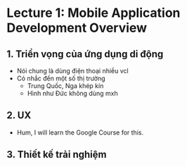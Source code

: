 # Lecture 1: Mobile Application Development Overview

## 1. Triển vọng của ứng dụng di động

- Nói chung là dùng điện thoại nhiều vcl
- Có nhắc đến một số thị trường
  - Trung Quốc, Nga khép kín
  - Hình như Đức không dùng mxh

## 2. UX

- Hum, I will learn the Google Course for this.

## 3. Thiết kế trải nghiệm
